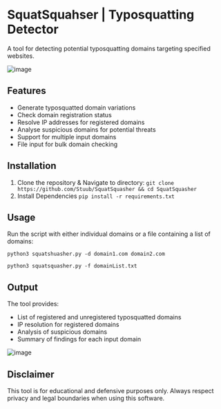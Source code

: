 # SquatSquahser | Typosquatting Detector

A tool for detecting potential typosquatting domains targeting specified websites. 

![image](https://github.com/user-attachments/assets/86261c81-ff67-4d55-b96d-cd63a11f303a)


## Features

- Generate typosquatted domain variations
- Check domain registration status
- Resolve IP addresses for registered domains
- Analyse suspicious domains for potential threats
- Support for multiple input domains
- File input for bulk domain checking

## Installation

1. Clone the repository & Navigate to directory: `git clone https://github.com/Stuub/SquatSquasher && cd SquatSquasher`
2. Install Dependencies `pip install -r requirements.txt`

## Usage

Run the script with either individual domains or a file containing a list of domains:

`python3 squatshuasher.py -d domain1.com domain2.com` 

`python3 squatsquasher.py -f domainList.txt`

## Output

The tool provides:
- List of registered and unregistered typosquatted domains
- IP resolution for registered domains
- Analysis of suspicious domains
- Summary of findings for each input domain

![image](https://github.com/user-attachments/assets/983d0385-2249-43b9-a5b2-fe0529670feb)


## Disclaimer

This tool is for educational and defensive purposes only. Always respect privacy and legal boundaries when using this software.
